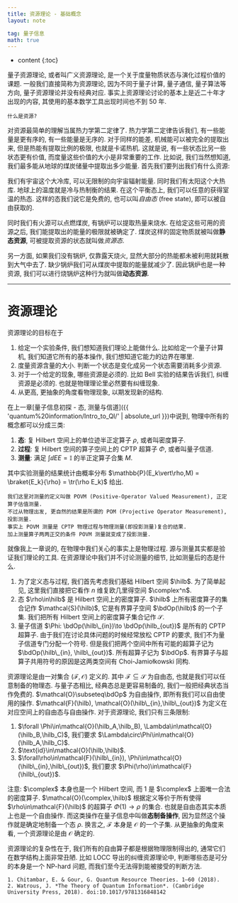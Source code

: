```yaml
---
title: 资源理论 - 基础概念
layout: note

tag: 量子信息
math: true
---
```


* content
{:toc}


量子资源理论, 或者叫广义资源理论, 是一个关于度量物质状态与演化过程价值的课题.
一般我们直接简称为资源理论, 因为不同于量子计算, 量子通信, 量子算法等方向, 量子资源理论并没有经典对应.
事实上资源理论讨论的基本上是近二十年才出现的内容, 其使用的基本数学工具出现时间也不到 50 年.

``` summary
什么是资源?
```

对资源最简单的理解当属热力学第二定律了.
热力学第二定律告诉我们, 有一些能量是更有序的, 有一些能量是无序的.
对于同样的能差, 机械能可以被完全的提取出来, 但是热能有提取比例的极限, 也就是卡诺热机.
这就是说, 有一些状态比另一些状态更有价值, 而度量这些价值的大小是非常重要的工作.
比如说, 我们当然想知道, 我们最多能从地球的煤炭储量中提取出多少能量.
首先我们要列出我们有什么资源:

我们有宇宙这个大冷库, 可以无限制的向宇宙辐射能量.
同时我们有太阳这个大热库.
地球上的温度就是冷与热制衡的结果.
在这个平衡态上, 我们可以任意的获得室温的热态.
这样的态我们说它是免费的, 也可以叫*自由态* (free state), 即可以被自由获取的.

同时我们有火源可以点燃煤炭, 有锅炉可以提取热量来烧水.
在给定这些可用的资源之后, 我们能提取出的能量的极限就被确定了.
煤炭这样的固定物质就被叫做**静态资源**, 可被提取资源的状态就叫做*资源态*.

另一方面, 如果我们没有锅炉, 仅靠露天烧火, 显然大部分的热能都未被利用就耗散到大气中去了.
缺少锅炉我们可从煤炭中提取的能量就减少了.
因此锅炉也是一种资源, 我们可以进行烧锅炉这种行为就叫做**动态资源**.

---

# 资源理论

资源理论的目标在于

1. 给定一个实验条件, 我们想知道我们理论上能做什么. 比如给定一个量子计算机,
    我们知道它所有的基本操作, 我们想知道它能力的边界在哪里.
2. 度量资源含量的大小. 判断一个状态是变化成另一个状态需要消耗多少资源.
3. 对于一个给定的现象, 哪些资源是必须的. 比如 Bell 实验的结果告诉我们,
    纠缠资源是必须的. 也就是物理理论里必然要有纠缠现象.
4. 从更高, 更抽象的角度看物理现象, 以期发现新的结构.

在上一章[量子信息初探 - 态, 测量与信道]({{ 'quantum%20information/Intro_to_QI/' | absolute_url }})中说到, 物理中所有的概念都可以分成三类:

1. **态**: 复 Hilbert 空间上的单位迹半正定算子 $\rho$, 或者叫密度算子.
2. **过程**: 复 Hilbert 空间的算子空间上的 CPTP 超算子 $\Phi$, 或者叫量子信道.
3. **测量**: 满足 $\int \dd{E} E = \mathbb{I}$ 的半正定算子合集 $M$.

其中实验测量的结果统计由概率分布 $\mathbb{P}(E_k\vert\rho,M) = \braket{E_k}{\rho} = \tr(\rho E_k)$ 给出.

``` quote
我们这里对测量的定义叫做 POVM (Positive-Operator Valued Measurement), 正定算子估值测量.
不过从物理出发, 更自然的结果是所谓的 POM (Projective Operator Measurement), 投影测量.
事实上 POVM 测量是 CPTP 物理过程与物理测量(即投影测量)复合的结果.
加上测量算子两两正交的条件 POVM 测量就变成了投影测量.
```

就像我上一章说的, 在物理中我们关心的事实上是物理过程.
源与测量其实都是验证我们理论的工具.
在资源理论中我们并不讨论测量的细节, 比如测量后的态是什么.

1. 为了定义态与过程, 我们首先考虑我们基础 Hilbert 空间 $\hilb$.
    为了简单起见, 这里我们直接把它看作 $n$ 维复欧几里得空间 $\complex^n$.
2. 态 $\rho\in\hilb$ 是 Hilbert 空间上的密度算子.
    $\hilb$ 上所有密度算子的集合记作 $\mathcal{S}(\hilb)$, 它是有界算子空间 $\bdOp(\hilb)$ 的一个子集.
    我们把所有 Hilbert 空间上的密度算子集合记作 $\mathcal{S}$.
3. 量子信道 $\Phi: \bdOp(\hilb\_{in})\to \bdOp(\hilb_{out})$ 是所有的 CPTP 超算子.
    由于我们在讨论具体问题的时候经常放松 CPTP 的要求, 我们不为量子信道专门分配一个符号.
    但是我们把两个空间中所有可能的超算子记为 $\bdOp(\hilb\_{in}, \hilb\_{out})$.
    所有超算子记为 $\bdOp$.
    有界算子与超算子共用符号的原因是这两类空间有 Choi-Jamiołkowski 同构.

资源理论是由一对集合 $(\mathcal{F},\mathcal{O})$ 定义的.
其中 $\mathcal{F} \subseteq \mathcal{S}$ 为自由态, 也就是我们可以任意制备的物理态.
与量子态相比, 经典态总是更容易制备的, 我们一般把经典状态当作免费的.
$\mathcal{O}\subseteq\bdOp$ 为自由操作, 即所有我们可以自由使用的操作.
$\mathcal{F}(\hilb), \mathcal{O}(\hilb\_{in},\hilb\_{out})$ 为定义在对应空间上的自由态与自由操作.
对于资源理论, 我们只有三条限制:

1. $\forall \Phi\in\mathcal{O}(\hilb_A,\hilb_B),
    \Lambda\in\mathcal{O}(\hilb_B,\hilb_C)$, 我们要求
    $\Lambda\circ\Phi\in\mathcal{O}(\hilb_A,\hilb_C)$.
2. $\text{id}\in\mathcal{O}(\hilb,\hilb)$.
3. $\forall\rho\in\mathcal{F}(\hilb\_{in}),
    \Phi\in\mathcal{O}(\hilb\_{in},\hilb\_{out})$, 我们要求
    $\Phi(\rho)\in\mathcal{F}(\hilb\_{out})$.

注意: $\complex$ 本身也是一个 Hilbert 空间, 而 $1$ 是 $\complex$ 上面唯一合法的密度算子.
$\mathcal{O}(\complex,\hilb)$ 根据定义等价于所有使得 $\rho\in\mathcal{F}(\hilb)$ 的超算子 $\Phi(1)\to\rho$ 的集合.
也就是自由态其实本质上也是一个自由操作. 而这类操作在量子信息中叫做**态制备操作**, 因为显然这个操作就是确定地制备一个态 $\rho$.
换言之, $\mathcal{F}$ 本身是 $\mathcal{O}$ 的一个子集.
从更抽象的角度来看, 一个资源理论是由 $\mathcal{O}$ 确定的.

资源理论的复杂性在于, 我们所有的自由算子都是根据物理限制得出的, 通常它们在数学结构上面非常丑陋.
比如 LOCC 导出的纠缠资源理论中, 判断哪些态是可分的本身是一个 NP-hard 问题, 而我们至今无法得到能被接受的判断方法.

``` quote
1. Chitambar, E. & Gour, G. Quantum Resource Theories. 1–60 (2018).
2. Watrous, J. *The Theory of Quantum Information*. (Cambridge University Press, 2018). doi:10.1017/9781316848142
```